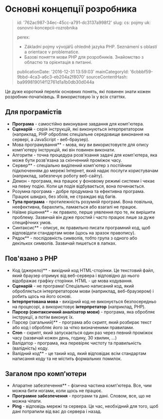 Основні концепції розробника
============================

> id: '762ac987-34ec-45cc-a791-dc3137a998f2'
> slug:
> 	cs: pojmy
> 	uk: osnovni-koncepcii-rozrobnika
> 
> perex:
> 	- Základní pojmy vývojářů ohledně jazyka PHP. Seznámení s oblastí a orientace v problematice.
> 	- Базові поняття мови PHP для розробників. Знайомство з областю та орієнтація в питанні.
> 
> publicationDate: '2016-12-31 13:59:03'
> mainCategoryId: '6cbbbf59-9bbd-4ca3-a6c3-eb204a2f8070'
> sourceContentHash: ba999819014f12761d1a1b0db30d044a

Це дуже короткий перелік основних понять, які повинен знати кожен розробник-початківець. Я використовую їх у всіх статтях.

Для програмістів
--------------------------

- **Програма** - самостійно виконуване завдання для комп'ютера.
- **Сценарій** - серія інструкцій, які виконуються інтерпретатором (наприклад, PHP обробляє спеціальне середовище виконання на сервері, а JavaScript - веб-браузер).
- Мова програмування** - мова, яку ви використовуєте для опису комп'ютеру інструкцій, які він повинен виконати.
- Алгоритм - точна процедура розв'язання задачі для комп'ютера, яка може бути розв'язана за скінченний проміжок часу.
- Сервер** - спеціально виділений комп'ютер з постійним підключенням до мережі Інтернет, який надає послуги користувачам (наприклад, забезпечує роботу веб-сайту).
- Демон - програма, яка працює у фоновому режимі системи і чекає на певну подію. Коли ця подія відбувається, вона починається.
- Розумна програма - добре продумана та ефективна програма. Працює швидко, без збоїв, не страждає від багів.
- **Тупа програма** - протилежність розумній програмі. Вона повільна, неефективна, барахлить, ламається або взагалі не працює.
- Наївне рішення** - як правило, перше уявлення про те, як вирішити проблему. Зазвичай він дуже простий і часто працює лише за дуже специфічних умов.
- Синтаксис** - описує, як правильно писати програмний код, щоб відповідати стандартам мови (щось на зразок правопису).
- Рядок** - послідовність символів, тобто група з одного або декількох символів. Зазвичай пишеться в лапках.

Пов'язано з PHP
--------------------------

- Код (джерело)** - вихідний код HTML-сторінки. Це текстовий файл, який браузер отримує від веб-сервера і відповідно до нього відображає графіку сторінки. HTML - це мова кодування.
- **Сценарій** - не програма! Спеціально написаний код, який обробляється інтерпретатором мови (наприклад, веб-браузером) і робить щось на його основі.
- **Інтерпретована мова** - вихідний код не виконується безпосередньо на процесорі, а використовує **інтерпретатор** (наприклад, PHP).
- **Парсер (синтаксичний аналізатор мови)** - програма, яка обробляє інструкції, а потім виконує їх.
- Парсер (загальний)** - програма або скрипт, який розбирає текст або код і обробляє його за чітко визначеними правилами.
- **Cron** - скрипт, який запускається один раз через певний проміжок часу (зазвичай кожен день, годину, 30 хвилин, ...)
- Валідатор - програма, яка перевіряє чистоту та правильність (валідність) коду.
- Валідний код** - це такий код, який відповідає всім стандартам написання коду та не містить формальних помилок.

Загалом про комп'ютери
--------------------------

- Апаратне забезпечення** - фізична частина комп'ютера. Все, чим можна бити ногами, коли щось не працює.
- **Програмне забезпечення** - програми та дані. Словом, все, що не можна чіпати.
- **Ping** - відповідь мережі та сервера. Це час, необхідний для того, щоб дані потрапили від вас до сервера і назад.
